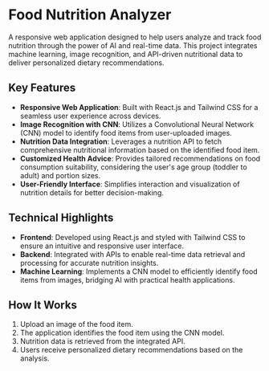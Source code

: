 # Food Nutrition Analyzer  

A responsive web application designed to help users analyze and track food nutrition through the power of AI and real-time data. This project integrates machine learning, image recognition, and API-driven nutritional data to deliver personalized dietary recommendations.  

## Key Features  
- **Responsive Web Application**: Built with React.js and Tailwind CSS for a seamless user experience across devices.  
- **Image Recognition with CNN**: Utilizes a Convolutional Neural Network (CNN) model to identify food items from user-uploaded images.  
- **Nutrition Data Integration**: Leverages a nutrition API to fetch comprehensive nutritional information based on the identified food item.  
- **Customized Health Advice**: Provides tailored recommendations on food consumption suitability, considering the user's age group (toddler to adult) and portion sizes.  
- **User-Friendly Interface**: Simplifies interaction and visualization of nutrition details for better decision-making.  

## Technical Highlights  
- **Frontend**: Developed using React.js and styled with Tailwind CSS to ensure an intuitive and responsive user interface.  
- **Backend**: Integrated with APIs to enable real-time data retrieval and processing for accurate nutrition insights.  
- **Machine Learning**: Implements a CNN model to efficiently identify food items from images, bridging AI with practical health applications.  

## How It Works  
1. Upload an image of the food item.  
2. The application identifies the food item using the CNN model.  
3. Nutrition data is retrieved from the integrated API.  
4. Users receive personalized dietary recommendations based on the analysis.
